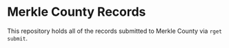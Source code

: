 # Merkle County Records

This repository holds all of the records submitted to Merkle County via `rget submit`.
